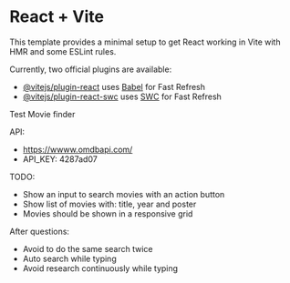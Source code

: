 # React + Vite

This template provides a minimal setup to get React working in Vite with HMR and some ESLint rules.

Currently, two official plugins are available:

- [@vitejs/plugin-react](https://github.com/vitejs/vite-plugin-react/blob/main/packages/plugin-react/README.md) uses [Babel](https://babeljs.io/) for Fast Refresh
- [@vitejs/plugin-react-swc](https://github.com/vitejs/vite-plugin-react-swc) uses [SWC](https://swc.rs/) for Fast Refresh

Test Movie finder

API:

- https://wwww.omdbapi.com/
- API_KEY: 4287ad07

TODO:

- Show an input to search movies with an action button
- Show list of movies with: title, year and poster
- Movies should be shown in a responsive grid

After questions:

- Avoid to do the same search twice
- Auto search while typing
- Avoid research continuously while typing
